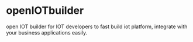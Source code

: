 # openIOTbuilder
open IOT builder for IOT developers to fast build iot platform, integrate with your business applications easily. 
